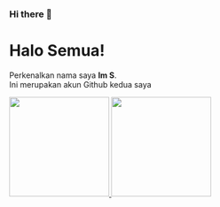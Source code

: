 ### Hi there 👋

<!--
**imsyahrizal/imsyahrizal** is a ✨ _special_ ✨ repository because its `README.md` (this file) appears on your GitHub profile.

Here are some ideas to get you started:

- 🔭 I’m currently working on ...
- 🌱 I’m currently learning ...
- 👯 I’m looking to collaborate on ...
- 🤔 I’m looking for help with ...
- 💬 Ask me about ...
- 📫 How to reach me: ...
- 😄 Pronouns: ...
- ⚡ Fun fact: ...
-->

# Halo Semua!

Perkenalkan nama saya **Im S**.\
Ini merupakan akun Github kedua saya


<p align="left">
<a href="https://github.com/imsyahrizal">
  <img height="180em" src="https://github-readme-stats-eight-theta.vercel.app/api?username=imsyahrizal&show_icons=true&theme=algolia&include_all_commits=true&count_private=true"/>
  <img height="180em" src="https://github-readme-stats-eight-theta.vercel.app/api/top-langs/?username=imsyahrizal&layout=compact&langs_count=8&theme=algolia"/>
</a>
</p>
